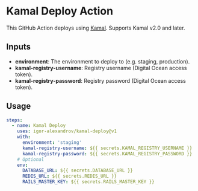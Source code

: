 # Kamal Deploy Action

This GitHub Action deploys using [Kamal](https://kamal-deploy.org/).
Supports Kamal v2.0 and later.

## Inputs

- **environment**: The environment to deploy to (e.g. staging, production).
- **kamal-registry-username**: Registry username (Digital Ocean access token).
- **kamal-registry-password**: Registry password (Digital Ocean access token).

## Usage

```yaml
steps:
  - name: Kamal Deploy
    uses: igor-alexandrov/kamal-deploy@v1
    with:
      environment: 'staging'
      kamal-registry-username: ${{ secrets.KAMAL_REGISTRY_USERNAME }}
      kamal-registry-password: ${{ secrets.KAMAL_REGISTRY_PASSWORD }}
    # Optional
    env:
      DATABASE_URL: ${{ secrets.DATABASE_URL }}
      REDIS_URL: ${{ secrets.REDIS_URL }}
      RAILS_MASTER_KEY: ${{ secrets.RAILS_MASTER_KEY }}
